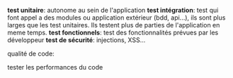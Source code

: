 **test unitaire**: autonome au sein de l'application
**test intégration**: test qui font appel a des modules ou application extérieur (bdd, api...), ils sont plus larges que les test unitaires. Ils testent plus de parties de l'application en meme temps.
**test fonctionnels**: test des fonctionnalités prévues par les développeur
**test de sécurité**: injections, XSS...

qualité de code: 

tester les performances du code